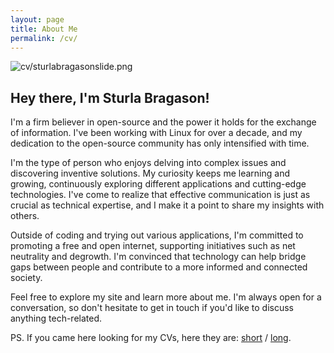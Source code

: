 ```yaml
---
layout: page
title: About Me
permalink: /cv/
---
```


![cv/sturlabragasonslide.png](sturlabragasonslide)

## Hey there, I'm Sturla Bragason!

I'm a firm believer in open-source and the power it holds for the exchange of information. I've been working with Linux for over a decade, and my dedication to the open-source community has only intensified with time.

I'm the type of person who enjoys delving into complex issues and discovering inventive solutions. My curiosity keeps me learning and growing, continuously exploring different applications and cutting-edge technologies. I've come to realize that effective communication is just as crucial as technical expertise, and I make it a point to share my insights with others.

Outside of coding and trying out various applications, I'm committed to promoting a free and open internet, supporting initiatives such as net neutrality and degrowth. I'm convinced that technology can help bridge gaps between people and contribute to a more informed and connected society.

Feel free to explore my site and learn more about me. I'm always open for a conversation, so don't hesitate to get in touch if you'd like to discuss anything tech-related.

PS. If you came here looking for my CVs, here they are: [short](https://sturlabragason.github.io/cv/sturlabragason_onepager.pdf) / [long](https://sturlabragason.github.io/cv/sturlabragason.pdf).
